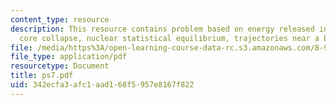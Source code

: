 ```yaml
---
content_type: resource
description: This resource contains problem based on energy released in supernova
  core collapse, nuclear statistical equilibrium, trajectories near a black hole.
file: /media/https%3A/open-learning-course-data-rc.s3.amazonaws.com/8-901-astrophysics-i-spring-2006/342ecfa3afc1aad168f5957e8167f822_ps7.pdf
file_type: application/pdf
resourcetype: Document
title: ps7.pdf
uid: 342ecfa3-afc1-aad1-68f5-957e8167f822
---
```

